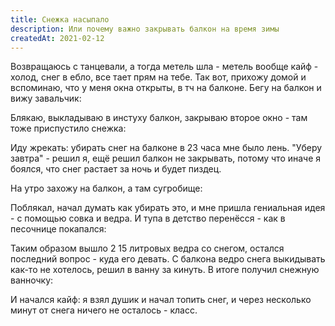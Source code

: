 ```yaml
---
title: Снежка насыпало
description: Или почему важно закрывать балкон на время зимы
createdAt: 2021-02-12
---
```


Возвращаюсь с танцевали, а тогда метель шла - метель вообще кайф - холод, снег в ебло, все тает прям на тебе. Так вот,
прихожу домой и вспоминаю, что у меня окна открыты, в тч на балконе. Бегу на балкон и вижу завальчик:

<new-img-row>
  <img-slide src="/images/cool-story/snow/snow-1.jpg" alt="Завальчик" ></img-slide>
</new-img-row>

<!--more-->

Блякаю, выкладываю в инстуху балкон, закрываю второе окно - там тоже приспустило снежка:

<new-img-row>
  <img-slide src="/images/cool-story/snow/snow-2.jpg" alt="Приспустило снежка" ></img-slide>
</new-img-row>


Иду жрекать: убирать снег на балконе в 23 часа мне было лень.
"Уберу завтра" - решил я, ещё решил балкон не закрывать, потому что иначе я боялся, что снег растает за ночь и будет
пиздец.

На утро захожу на балкон, а там сугробище:

<new-img-row>
  <img-slide src="/images/cool-story/snow/snow-3.jpg" alt="Сугробище" ></img-slide>
</new-img-row>

Поблякал, начал думать как убирать это, и мне пришла гениальная идея - с помощью совка и ведра. И тупа в детство
перенёсся - как в песочнице покапался:

<new-img-row>
  <img-slide src="/images/cool-story/snow/snow-4.jpg" alt="Тупа бек ин чайлдхуд" ></img-slide>
</new-img-row>

Таким образом вышло 2 15 литровых ведра со снегом, остался последний вопрос - куда его девать. С балкона ведро снега
выкидывать как-то не хотелось, решил в ванну за кинуть. В итоге получил снежную ванночку:

<new-img-row>
  <img-slide src="/images/cool-story/snow/snow-5.jpg" alt="Ванночка" ></img-slide>
</new-img-row>

И начался кайф: я взял душик и начал топить снег, и через несколько минут от снега ничего не осталось - класс.

